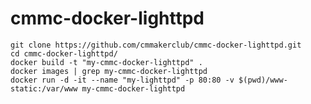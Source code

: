 # cmmc-docker-lighttpd

    git clone https://github.com/cmmakerclub/cmmc-docker-lighttpd.git
    cd cmmc-docker-lighttpd/
    docker build -t "my-cmmc-docker-lighttpd" .
    docker images | grep my-cmmc-docker-lighttpd
    docker run -d -it --name "my-lighttpd" -p 80:80 -v $(pwd)/www-static:/var/www my-cmmc-docker-lighttpd
